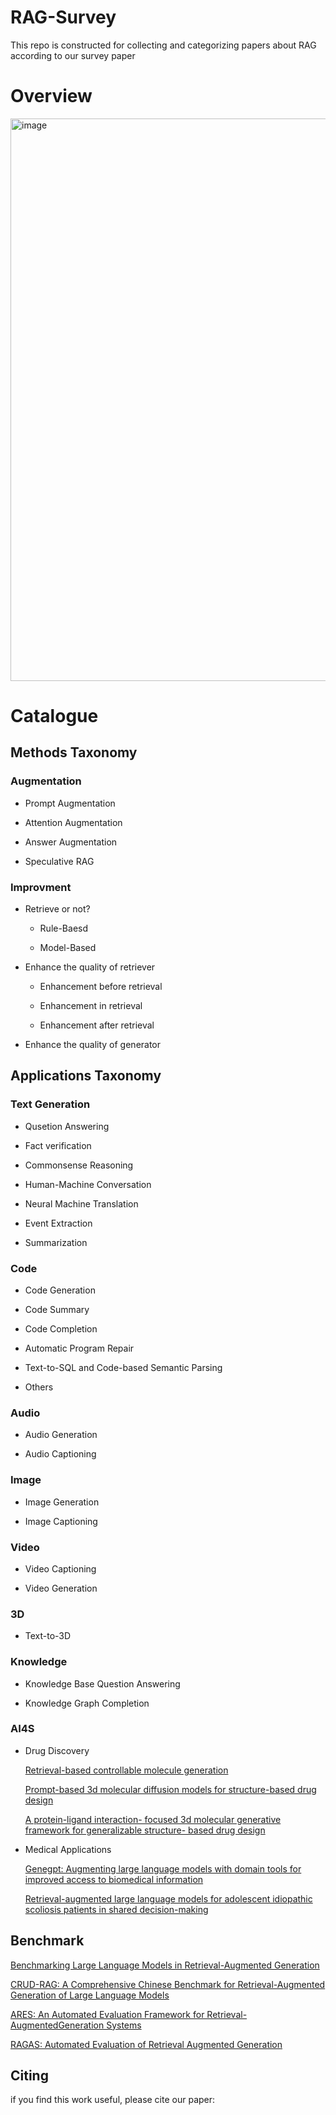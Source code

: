 # RAG-Survey
This repo is constructed for collecting and categorizing papers about RAG according to our survey paper
# Overview
<div aligncenter><img width="900" alt="image" src="https://github.com/hymie122/RAG-Survey/blob/main/RAG_overview.png">

# Catalogue
## Methods Taxonomy
### Augmentation
  - Prompt Augmentation

  - Attention Augmentation

  - Answer Augmentation

  - Speculative RAG

### Improvment
  - Retrieve or not?
    - Rule-Baesd
    
    - Model-Based
    
  - Enhance the quality of retriever
    - Enhancement before retrieval
   
    - Enhancement in retrieval
   
    - Enhancement after retrieval

  - Enhance the quality of generator


## Applications Taxonomy
### Text Generation
  - Qusetion Answering

  - Fact verification

  - Commonsense Reasoning

  - Human-Machine Conversation

  - Neural Machine Translation

  - Event Extraction

  - Summarization

### Code
  - Code Generation

  - Code Summary

  - Code Completion

  - Automatic Program Repair

  - Text-to-SQL and Code-based Semantic Parsing

  - Others

### Audio
  - Audio Generation

  - Audio Captioning

### Image
  - Image Generation

  - Image Captioning

### Video
  - Video Captioning

  - Video Generation

### 3D
  - Text-to-3D

### Knowledge
  - Knowledge Base Question Answering

  - Knowledge Graph Completion

### AI4S
  - Drug Discovery
    
    [Retrieval-based controllable molecule generation](https://arxiv.org/pdf/2208.11126.pdf)
    
    [Prompt-based 3d molecular diffusion models for structure-based drug design](https://openreview.net/pdf?id=FWsGuAFn3n)
    
    [A protein-ligand interaction- focused 3d molecular generative framework for generalizable structure- based drug design](https://chemrxiv.org/engage/api-gateway/chemrxiv/assets/orp/resource/item/6482d9dbbe16ad5c57af1937/original/a-protein-ligand-interaction-focused-3d-molecular-generative-framework-for-generalizable-structure-based-drug-design.pdf)
    
  - Medical Applications
    
    [Genegpt: Augmenting large language models with domain tools for improved access to biomedical information](https://www.ncbi.nlm.nih.gov/pmc/articles/PMC10153281/)
    
    [Retrieval-augmented large language models for adolescent idiopathic scoliosis patients in shared decision-making](https://dl.acm.org/doi/pdf/10.1145/3584371.3612956)

## Benchmark
  [Benchmarking Large Language Models in Retrieval-Augmented Generation](https://doi.org/10.48550/arXiv.2309.01431)
  
  [CRUD-RAG: A Comprehensive Chinese Benchmark for Retrieval-Augmented Generation of Large Language Models](https://doi.org/10.48550/arXiv.2401.17043)
  
  [ARES: An Automated Evaluation Framework for Retrieval-AugmentedGeneration Systems](https://doi.org/10.48550/arXiv.2311.09476)
  
  [RAGAS: Automated Evaluation of Retrieval Augmented Generation](https://doi.org/10.48550/arXiv.2309.15217)


## Citing
if you find this work useful, please cite our paper:
```

```


